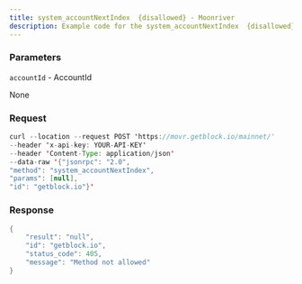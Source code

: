 ```yaml
---
title: system_accountNextIndex  {disallowed} - Moonriver
description: Example code for the system_accountNextIndex  {disallowed} json-rpc method. Сomplete guide on how to use system_accountNextIndex  {disallowed} json-rpc in GetBlock.io Web3 documentation.
---
```


### Parameters


`accountId` - AccountId

None

### Request

``` java
curl --location --request POST 'https://movr.getblock.io/mainnet/' 
--header 'x-api-key: YOUR-API-KEY' 
--header 'Content-Type: application/json' 
--data-raw '{"jsonrpc": "2.0",
"method": "system_accountNextIndex",
"params": [null],
"id": "getblock.io"}'
```

###  Response

``` java
{
    "result": "null",
    "id": "getblock.io",
    "status_code": 405,
    "message": "Method not allowed"
}
```

